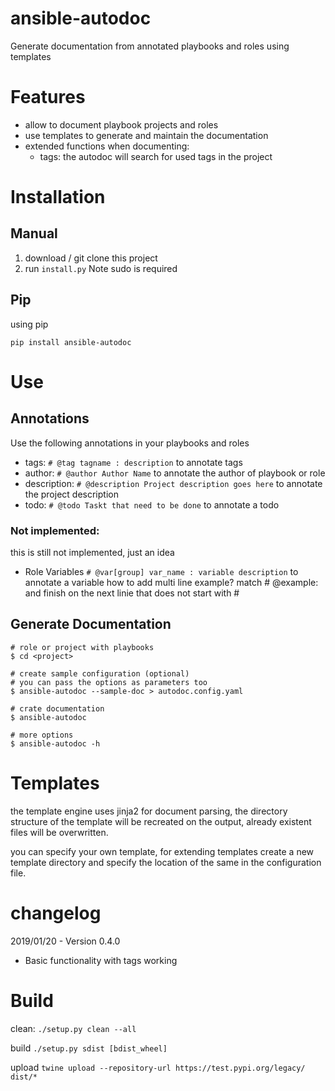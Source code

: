 # ansible-autodoc
Generate documentation from annotated playbooks and roles using templates

# Features
* allow to document playbook projects and roles
* use templates to generate and maintain the documentation
* extended functions when documenting:
   * tags: the autodoc will search for used tags in the project

# Installation
## Manual
1. download / git clone this project 
2. run `install.py` Note sudo is required

## Pip
using pip
```
pip install ansible-autodoc
``` 

# Use

## Annotations

Use the following annotations in your playbooks and roles

* tags: `# @tag tagname : description` to annotate tags
* author: `# @author Author Name` to annotate the author of playbook or role
* description: `# @description Project description goes here` to annotate the project description
* todo: `# @todo Taskt that need to be done` to annotate a todo

### Not implemented:
this is still not implemented, just an idea
* Role Variables `# @var[group] var_name : variable description` to annotate a variable
  how to add multi line example? match # @example:  and finish on the next linie that does not 
  start with # 


## Generate Documentation

```$xslt
# role or project with playbooks
$ cd <project> 

# create sample configuration (optional) 
# you can pass the options as parameters too
$ ansible-autodoc --sample-doc > autodoc.config.yaml

# crate documentation
$ ansible-autodoc 

# more options
$ ansible-autodoc -h
```

# Templates
the template engine uses jinja2 for document parsing, the directory structure of the template
will be recreated on the output, already existent files will be overwritten.

you can specify your own template, for extending templates create a new template directory and 
specify the location of the same in the configuration file.

 
# changelog 
2019/01/20 - Version 0.4.0
  * Basic functionality with tags working


# Build
clean:
`./setup.py clean --all`

build `./setup.py sdist [bdist_wheel]`

upload `twine upload --repository-url https://test.pypi.org/legacy/ dist/*`